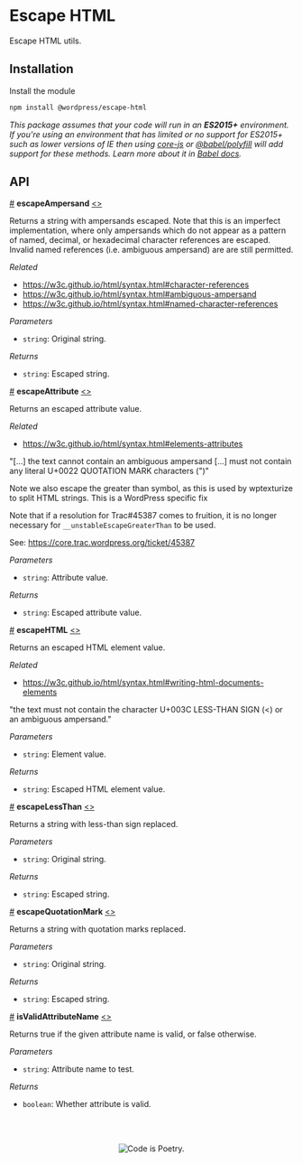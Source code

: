 # Escape HTML

Escape HTML utils.

## Installation

Install the module

```bash
npm install @wordpress/escape-html
```

_This package assumes that your code will run in an **ES2015+** environment. If you're using an environment that has limited or no support for ES2015+ such as lower versions of IE then using [core-js](https://github.com/zloirock/core-js) or [@babel/polyfill](https://babeljs.io/docs/en/next/babel-polyfill) will add support for these methods. Learn more about it in [Babel docs](https://babeljs.io/docs/en/next/caveats)._

## API

<!-- START TOKEN(Autogenerated API docs) -->

<a name="escapeAmpersand" href="#escapeAmpersand">#</a> **escapeAmpersand** [\<>](src/index.js#L33-L35)

Returns a string with ampersands escaped. Note that this is an imperfect
implementation, where only ampersands which do not appear as a pattern of
named, decimal, or hexadecimal character references are escaped. Invalid
named references (i.e. ambiguous ampersand) are are still permitted.

_Related_

-   <https://w3c.github.io/html/syntax.html#character-references>
-   <https://w3c.github.io/html/syntax.html#ambiguous-ampersand>
-   <https://w3c.github.io/html/syntax.html#named-character-references>

_Parameters_

-   `string`: Original string.

_Returns_

-   `string`: Escaped string.

<a name="escapeAttribute" href="#escapeAttribute">#</a> **escapeAttribute** [\<>](src/index.js#L79-L81)

Returns an escaped attribute value.

_Related_

-   <https://w3c.github.io/html/syntax.html#elements-attributes>

"[...] the text cannot contain an ambiguous ampersand [...] must not contain
any literal U+0022 QUOTATION MARK characters (")"

Note we also escape the greater than symbol, as this is used by wptexturize to
split HTML strings. This is a WordPress specific fix

Note that if a resolution for Trac#45387 comes to fruition, it is no longer
necessary for `__unstableEscapeGreaterThan` to be used.

See: <https://core.trac.wordpress.org/ticket/45387>

_Parameters_

-   `string`: Attribute value.

_Returns_

-   `string`: Escaped attribute value.

<a name="escapeHTML" href="#escapeHTML">#</a> **escapeHTML** [\<>](src/index.js#L95-L97)

Returns an escaped HTML element value.

_Related_

-   <https://w3c.github.io/html/syntax.html#writing-html-documents-elements>

"the text must not contain the character U+003C LESS-THAN SIGN (\<) or an
ambiguous ampersand."

_Parameters_

-   `string`: Element value.

_Returns_

-   `string`: Escaped HTML element value.

<a name="escapeLessThan" href="#escapeLessThan">#</a> **escapeLessThan** [\<>](src/index.js#L55-L57)

Returns a string with less-than sign replaced.

_Parameters_

-   `string`: Original string.

_Returns_

-   `string`: Escaped string.

<a name="escapeQuotationMark" href="#escapeQuotationMark">#</a> **escapeQuotationMark** [\<>](src/index.js#L44-L46)

Returns a string with quotation marks replaced.

_Parameters_

-   `string`: Original string.

_Returns_

-   `string`: Escaped string.

<a name="isValidAttributeName" href="#isValidAttributeName">#</a> **isValidAttributeName** [\<>](src/index.js#L106-L108)

Returns true if the given attribute name is valid, or false otherwise.

_Parameters_

-   `string`: Attribute name to test.

_Returns_

-   `boolean`: Whether attribute is valid.


<!-- END TOKEN(Autogenerated API docs) -->

<br/><br/><p align="center"><img src="https://s.w.org/style/images/codeispoetry.png?1" alt="Code is Poetry." /></p>
